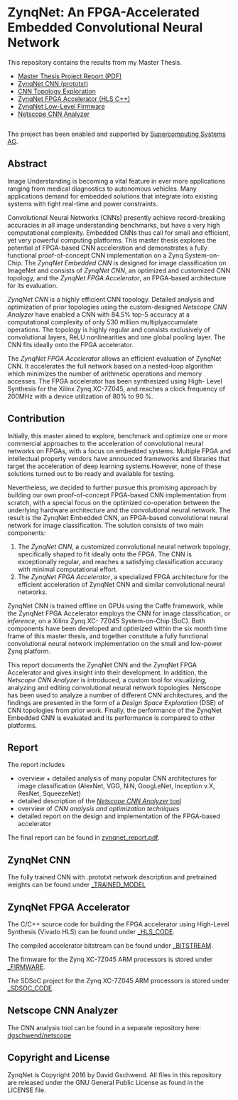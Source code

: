 # ZynqNet: An FPGA-Accelerated Embedded Convolutional Neural Network

This repository contains the results from my Master Thesis.

* [Master Thesis Project Report (PDF)](https://github.com/dgschwend/zynqnet/blob/master/zynqnet_report.pdf)
* [ZynqNet CNN (prototxt)](https://github.com/dgschwend/zynqnet/tree/master/_TRAINED_MODEL)
* [CNN Topology Exploration](https://github.com/dgschwend/zynqnet/tree/master/zynqnet%20cnn)
* [ZynqNet FPGA Accelerator (HLS C++)](https://github.com/dgschwend/zynqnet/tree/master/_HLS_CODE)
* [ZynqNet Low-Level Firmware](https://github.com/dgschwend/zynqnet/tree/master/_FIRMWARE)
* [Netscope CNN Analyzer](http://dgschwend.github.io/netscope/#/preset/zynqnet)

<img src="https://github.com/dgschwend/zynqnet/raw/master/toplevel_project_overview.jpg" alt="" usemap="#map" />
<map name="map">
    <area shape="rect" coords="3028, 343, 3850, 725" href="https://github.com/dgschwend/zynqnet/tree/master/_BITSTREAM" />
    <area shape="rect" coords="3033, 737, 3853, 1144" href="https://github.com/dgschwend/zynqnet/tree/master/_FIRMWARE" />
    <area shape="rect" coords="1822, 195, 2432, 597" href="https://github.com/dgschwend/zynqnet/tree/master/_HLS_CODE" />
    <area shape="rect" coords="84, 988, 949, 1417" href="https://github.com/dgschwend/zynqnet/tree/master/_TRAINED_MODEL" />
    <area shape="rect" coords="41, 465, 443, 982" href="https://github.com/dgschwend/zynqnet/tree/master/zynqnet%20cnn" />
    <area shape="rect" coords="452, 45, 938, 706" href="http://dgschwend.github.io/netscope/#/preset/zynqnet" />
</map>

The project has been enabled and supported by [Supercomputing Systems AG](http://www.scs.ch).

## Abstract

Image Understanding is becoming a vital feature in ever more applications ranging from
medical diagnostics to autonomous vehicles. Many applications demand for embedded
solutions that integrate into existing systems with tight real-time and power constraints.

Convolutional Neural Networks (CNNs) presently achieve record-breaking accuracies in
all image understanding benchmarks, but have a very high computational complexity.
Embedded CNNs thus call for small and efficient, yet very powerful computing platforms.
This master thesis explores the potential of FPGA-based CNN acceleration and demonstrates
a fully functional proof-of-concept CNN implementation on a Zynq System-on-Chip. The
_ZynqNet Embedded CNN_ is designed for image classification on ImageNet and consists of
_ZynqNet CNN_, an optimized and customized CNN topology, and the _ZynqNet FPGA Accelerator_,
an FPGA-based architecture for its evaluation.

_ZynqNet CNN_ is a highly efficient CNN topology. Detailed analysis and optimization of
prior topologies using the custom-designed _Netscope CNN Analyzer_ have enabled a CNN
with 84.5% top-5 accuracy at a computational complexity of only 530 million multiplyaccumulate
operations. The topology is highly regular and consists exclusively of convolutional
layers, ReLU nonlinearities and one global pooling layer. The CNN fits ideally onto the
FPGA accelerator.

The _ZynqNet FPGA Accelerator_ allows an efficient evaluation of ZynqNet CNN. It accelerates
the full network based on a nested-loop algorithm which minimizes the number of arithmetic
operations and memory accesses. The FPGA accelerator has been synthesized using High-
Level Synthesis for the Xilinx Zynq XC-7Z045, and reaches a clock frequency of 200MHz
with a device utilization of 80% to 90 %.

## Contribution
Initially, this master aimed to explore, benchmark and optimize one or more commercial
approaches to the acceleration of convolutional neural networks on FPGAs, with a focus
on embedded systems. Multiple FPGA and intellectual property vendors have announced
frameworks and libraries that target the acceleration of deep learning systems.However,
none of these solutions turned out to be ready and available for testing.

Nevertheless, we decided to further pursue this promising approach by building our own
proof-of-concept FPGA-based CNN implementation from scratch, with a special focus on the
optimized co-operation between the underlying hardware architecture and the convolutional
neural network. The result is the ZynqNet Embedded CNN, an FPGA-based convolutional
neural network for image classification. The solution consists of two main components:

1. The _ZynqNet CNN_, a customized convolutional neural network topology, specifically shaped to fit ideally onto the FPGA. The CNN is exceptionally regular, and reaches a satisfying classification accuracy with minimal computational effort.
2. The _ZynqNet FPGA Accelerator_, a specialized FPGA architecture for the efficient acceleration of ZynqNet CNN and similar convolutional neural networks.

ZynqNet CNN is trained offline on GPUs using the Caffe framework, while the ZynqNet FPGA
Accelerator employs the CNN for image classification, or _inference_, on a Xilinx Zynq XC-
7Z045 System-on-Chip (SoC). Both components have been developed and optimized within
the six month time frame of this master thesis, and together constitute a fully functional
convolutional neural network implementation on the small and low-power Zynq platform.

This report documents the ZynqNet CNN and the ZynqNet FPGA Accelerator and gives
insight into their development. In addition, the _Netscope CNN Analyzer_ is introduced, a
custom tool for visualizing, analyzing and editing convolutional neural network topologies.
Netscope has been used to analyze a number of different CNN architectures, and the findings
are presented in the form of a _Design Space Exploration_ (DSE) of CNN topologies from
prior work. Finally, the performance of the ZynqNet Embedded CNN is evaluated and its
performance is compared to other platforms.

## Report
The report includes
- overview + detailed analysis of many popular CNN architectures for image classification (AlexNet, VGG, NiN, GoogLeNet, Inception v.X, ResNet, SqueezeNet)
- detailed description of the [*Netscope CNN Analyzer* tool]([https://github.com/dgschwend/netscope)
- overview of *CNN analysis and optimization techniques*
- detailed report on the design and implementation of the FPGA-based accelerator

The final report can be found in [zynqnet_report.pdf](https://github.com/dgschwend/zynqnet/tree/master/zynqnet_report.pdf).

## ZynqNet CNN
The fully trained CNN with .prototxt network description and pretrained weights can be found under [_TRAINED_MODEL](https://github.com/dgschwend/zynqnet/tree/master/_TRAINED_MODEL)

## ZynqNet FPGA Accelerator
The C/C++ source code for building the FPGA accelerator using High-Level Synthesis (Vivado HLS) can be found under [_HLS_CODE](https://github.com/dgschwend/zynqnet/tree/master/_HLS_CODE).

The compiled accelerator bitstream can be found under [_BITSTREAM](https://github.com/dgschwend/zynqnet/tree/master/_BITSTREAM).

The firmware for the Zynq XC-7Z045 ARM processors is stored under [_FIRMWARE](https://github.com/dgschwend/zynqnet/tree/master/_FIRMWARE).

The SDSoC project for the Zynq XC-7Z045 ARM processors is stored under [_SDSOC_CODE](https://github.com/dgschwend/zynqnet/tree/master/_SDSOC_CODE).

## Netscope CNN Analyzer
The CNN analysis tool can be found in a separate repository here: [dgschwend/netscope](https://github.com/dgschwend/netscope)

## Copyright and License
ZynqNet is Copyright 2016 by David Gschwend.
All files in this repository are released under the GNU General Public License as found in the LICENSE file.

